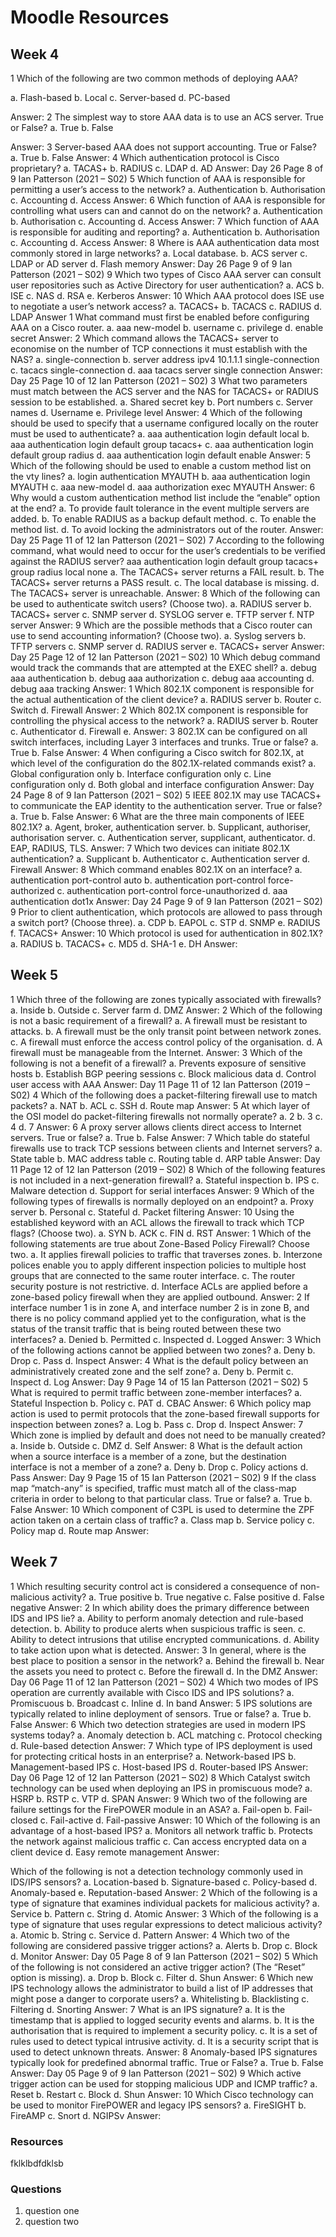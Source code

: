 # Moodle Resources

## Week 4
1 Which of the following are two common methods of deploying AAA?

a. Flash-based
b. Local
c. Server-based
d. PC-based

Answer:
2 The simplest way to store AAA data is to use an ACS server. True or False?
a. True
b. False

Answer:
3 Server-based AAA does not support accounting. True or False?
a. True
b. False
Answer:
4 Which authentication protocol is Cisco proprietary?
a. TACAS+
b. RADIUS
c. LDAP
d. AD
Answer:
Day 26 Page 8 of 9 Ian Patterson (2021 – S02)
5 Which function of AAA is responsible for permitting a user’s access to the network?
a. Authentication
b. Authorisation
c. Accounting
d. Access
Answer:
6 Which function of AAA is responsible for controlling what users can and cannot do 
on the network?
a. Authentication
b. Authorisation
c. Accounting
d. Access
Answer:
7 Which function of AAA is responsible for auditing and reporting?
a. Authentication
b. Authorisation
c. Accounting
d. Access
Answer:
8 Where is AAA authentication data most commonly stored in large networks?
a. Local database.
b. ACS server
c. LDAP or AD server
d. Flash memory
Answer:
Day 26 Page 9 of 9 Ian Patterson (2021 – S02)
9 Which two types of Cisco AAA server can consult user repositories such as Active 
Directory for user authentication?
a. ACS
b. ISE
c. NAS
d. RSA
e. Kerberos
Answer:
10 Which AAA protocol does ISE use to negotiate a user’s network access?
a. TACACS+
b. TACACS
c. RADIUS
d. LDAP
Answer
1 What command must first be enabled before configuring AAA on a Cisco router.
a. aaa new-model
b. username
c. privilege
d. enable secret
Answer:
2 Which command allows the TACACS+ server to economise on the number of TCP 
connections it must establish with the NAS?
a. single-connection
b. server address ipv4 10.1.1.1 single-connection
c. tacacs single-connection
d. aaa tacacs server single connection
Answer:
Day 25 Page 10 of 12 Ian Patterson (2021 – S02)
3 What two parameters must match between the ACS server and the NAS for 
TACACS+ or RADIUS session to be established.
a. Shared secret key
b. Port numbers
c. Server names
d. Username
e. Privilege level
Answer:
4 Which of the following should be used to specify that a username configured locally 
on the router must be used to authenticate?
a. aaa authentication login default local
b. aaa authentication login default group tacacs+
c. aaa authentication login default group radius
d. aaa authentication login default enable
Answer:
5 Which of the following should be used to enable a custom method list on the vty 
lines?
a. login authentication MYAUTH
b. aaa authentication login MYAUTH
c. aaa new-model
d. aaa authorization exec MYAUTH
Answer:
6 Why would a custom authentication method list include the “enable” option at the 
end?
a. To provide fault tolerance in the event multiple servers are added.
b. To enable RADIUS as a backup default method.
c. To enable the method list.
d. To avoid locking the administrators out of the router.
Answer:
Day 25 Page 11 of 12 Ian Patterson (2021 – S02)
7 According to the following command, what would need to occur for the user’s 
credentials to be verified against the RADIUS server?
aaa authentication login default group tacacs+ group radius local none
a. The TACACS+ server returns a FAIL result.
b. The TACACS+ server returns a PASS result.
c. The local database is missing.
d. The TACACS+ server is unreachable.
Answer:
8 Which of the following can be used to authenticate switch users? 
(Choose two).
a. RADIUS server
b. TACACS+ server
c. SNMP server
d. SYSLOG server
e. TFTP server
f. NTP server
Answer:
9 Which are the possible methods that a Cisco router can use to send accounting 
information? (Choose two).
a. Syslog servers
b. TFTP servers
c. SNMP server
d. RADIUS server
e. TACACS+ server
Answer:
Day 25 Page 12 of 12 Ian Patterson (2021 – S02)
10 Which debug command would track the commands that are attempted at the EXEC 
shell?
a. debug aaa authentication
b. debug aaa authorization
c. debug aaa accounting
d. debug aaa tracking
Answer:
1 Which 802.1X component is responsible for the actual authentication of the client 
device?
a. RADIUS server
b. Router
c. Switch
d. Firewall
Answer:
2 Which 802.1X component is responsible for controlling the physical access to the 
network?
a. RADIUS server
b. Router
c. Authenticator
d. Firewall
e. 
Answer:
3 802.1X can be configured on all switch interfaces, including Layer 3 interfaces and 
trunks. True or false?
a. True
b. False
Answer:
4 When configuring a Cisco switch for 802.1X, at which level of the configuration do 
the 802.1X-related commands exist?
a. Global configuration only
b. Interface configuration only
c. Line configuration only
d. Both global and interface configuration
Answer:
Day 24 Page 8 of 9 Ian Patterson (2021 – S02)
5 IEEE 802.1X may use TACACS+ to communicate the EAP identity to the 
authentication server. True or false?
a. True
b. False
Answer:
6 What are the three main components of IEEE 802.1X?
a. Agent, broker, authentication server.
b. Supplicant, authoriser, authorisation server.
c. Authentication server, supplicant, authenticator.
d. EAP, RADIUS, TLS.
Answer:
7 Which two devices can initiate 802.1X authentication?
a. Supplicant
b. Authenticator
c. Authentication server
d. Firewall
Answer:
8 Which command enables 802.1X on an interface?
a. authentication port-control auto
b. authentication port-control force-authorized
c. authentication port-control force-unauthorized
d. aaa authentication dot1x
Answer:
Day 24 Page 9 of 9 Ian Patterson (2021 – S02)
9 Prior to client authentication, which protocols are allowed to pass through a switch 
port? (Choose three).
a. CDP
b. EAPOL
c. STP
d. SNMP
e. RADIUS
f. TACACS+
Answer:
10 Which protocol is used for authentication in 802.1X?
a. RADIUS
b. TACACS+
c. MD5
d. SHA-1
e. DH
Answer:


## Week 5
1 Which three of the following are zones typically associated with firewalls?
a. Inside
b. Outside
c. Server farm
d. DMZ
Answer:
2 Which of the following is not a basic requirement of a firewall?
a. A firewall must be resistant to attacks.
b. A firewall must be the only transit point between network zones.
c. A firewall must enforce the access control policy of the organisation.
d. A firewall must be manageable from the Internet.
Answer:
3 Which of the following is not a benefit of a firewall?
a. Prevents exposure of sensitive hosts
b. Establish BGP peering sessions
c. Block malicious data
d. Control user access with AAA
Answer:
Day 11 Page 11 of 12 Ian Patterson (2019 – S02)
4 Which of the following does a packet-filtering firewall use to match packets?
a. NAT
b. ACL
c. SSH
d. Route map
Answer:
5 At which layer of the OSI model do packet-filtering firewalls not normally operate?
a. 2
b. 3
c. 4
d. 7
Answer:
6 A proxy server allows clients direct access to Internet servers. True or false?
a. True
b. False
Answer:
7 Which table do stateful firewalls use to track TCP sessions between clients and 
Internet servers?
a. State table
b. MAC address table
c. Routing table
d. ARP table
Answer:
Day 11 Page 12 of 12 Ian Patterson (2019 – S02)
8 Which of the following features is not included in a next-generation firewall?
a. Stateful inspection
b. IPS
c. Malware detection
d. Support for serial interfaces
Answer:
9 Which of the following types of firewalls is normally deployed on an endpoint?
a. Proxy server
b. Personal
c. Stateful
d. Packet filtering
Answer:
10 Using the established keyword with an ACL allows the firewall to track which TCP 
flags? (Choose two).
a. SYN
b. ACK
c. FIN
d. RST
Answer:
1 Which of the following statements are true about Zone-Based Policy Firewall?
Choose two.
a. It applies firewall policies to traffic that traverses zones.
b. Interzone polices enable you to apply different inspection policies to multiple host 
groups that are connected to the same router interface.
c. The router security posture is not restrictive.
d. Interface ACLs are applied before a zone-based policy firewall when they are 
applied outbound.
Answer:
2 If interface number 1 is in zone A, and interface number 2 is in zone B, and there is no 
policy command applied yet to the configuration, what is the status of the transit 
traffic that is being routed between these two interfaces?
a. Denied
b. Permitted
c. Inspected
d. Logged
Answer:
3 Which of the following actions cannot be applied between two zones?
a. Deny
b. Drop
c. Pass
d. Inspect
Answer:
4 What is the default policy between an administratively created zone and the self zone?
a. Deny
b. Permit
c. Inspect
d. Log
Answer:
Day 9 Page 14 of 15 Ian Patterson (2021 – S02)
5 What is required to permit traffic between zone-member interfaces?
a. Stateful Inspection
b. Policy
c. PAT
d. CBAC
Answer:
6 Which policy map action is used to permit protocols that the zone-based firewall 
supports for inspection between zones?
a. Log
b. Pass
c. Drop
d. Inspect
Answer:
7 Which zone is implied by default and does not need to be manually created?
a. Inside
b. Outside
c. DMZ
d. Self
Answer:
8 What is the default action when a source interface is a member of a zone, but the 
destination interface is not a member of a zone?
a. Deny
b. Drop
c. Policy actions
d. Pass
Answer:
Day 9 Page 15 of 15 Ian Patterson (2021 – S02)
9 If the class map “match-any” is specified, traffic must match all of the class-map 
criteria in order to belong to that particular class. True or false?
a. True
b. False
Answer:
10 Which component of C3PL is used to determine the ZPF action taken on a certain 
class of traffic?
a. Class map
b. Service policy
c. Policy map
d. Route map
Answer:


## Week 7
1 Which resulting security control act is considered a consequence of non-malicious 
activity?
a. True positive
b. True negative
c. False positive
d. False negative
Answer:
2 In which ability does the primary difference between IDS and IPS lie?
a. Ability to perform anomaly detection and rule-based detection.
b. Ability to produce alerts when suspicious traffic is seen.
c. Ability to detect intrusions that utilise encrypted communications.
d. Ability to take action upon what is detected.
Answer:
3 In general, where is the best place to position a sensor in the network?
a. Behind the firewall
b. Near the assets you need to protect
c. Before the firewall
d. In the DMZ
Answer:
Day 06 Page 11 of 12 Ian Patterson (2021 – S02)
4 Which two modes of IPS operation are currently available with Cisco IDS and IPS 
solutions?
a. Promiscuous
b. Broadcast
c. Inline
d. In band
Answer:
5 IPS solutions are typically related to inline deployment of sensors. True or false?
a. True
b. False
Answer:
6 Which two detection strategies are used in modern IPS systems today?
a. Anomaly detection
b. ACL matching
c. Protocol checking
d. Rule-based detection
Answer:
7 Which type of IPS deployment is used for protecting critical hosts in an enterprise?
a. Network-based IPS
b. Management-based IPS
c. Host-based IPS
d. Router-based IPS
Answer:
Day 06 Page 12 of 12 Ian Patterson (2021 – S02)
8 Which Catalyst switch technology can be used when deploying an IPS in promiscuous 
mode?
a. HSRP
b. RSTP
c. VTP
d. SPAN
Answer:
9 Which two of the following are failure settings for the FirePOWER module in an 
ASA?
a. Fail-open
b. Fail-closed
c. Fail-active
d. Fail-passive
Answer:
10 Which of the following is an advantage of a host-based IPS?
a. Monitors all network traffic
b. Protects the network against malicious traffic
c. Can access encrypted data on a client device
d. Easy remote management
Answer:

Which of the following is not a detection technology commonly used in IDS/IPS 
sensors?
a. Location-based
b. Signature-based
c. Policy-based
d. Anomaly-based
e. Reputation-based
Answer:
2 Which of the following is a type of signature that examines individual packets for 
malicious activity?
a. Service
b. Pattern
c. String
d. Atomic
Answer:
3 Which of the following is a type of signature that uses regular expressions to detect 
malicious activity?
a. Atomic
b. String
c. Service
d. Pattern
Answer:
4 Which two of the following are considered passive trigger actions?
a. Alerts
b. Drop
c. Block
d. Monitor
Answer:
Day 05 Page 8 of 9 Ian Patterson (2021 – S02)
5 Which of the following is not considered an active trigger action?
(The “Reset” option is missing).
a. Drop
b. Block
c. Filter
d. Shun
Answer:
6 Which new IPS technology allows the administrator to build a list of IP addresses that 
might pose a danger to corporate users?
a. Whitelisting
b. Blacklisting
c. Filtering
d. Snorting
Answer:
7 What is an IPS signature?
a. It is the timestamp that is applied to logged security events and alarms.
b. It is the authorisation that is required to implement a security policy.
c. It is a set of rules used to detect typical intrusive activity.
d. It is a security script that is used to detect unknown threats.
Answer:
8 Anomaly-based IPS signatures typically look for predefined abnormal traffic. 
True or False?
a. True
b. False
Answer:
Day 05 Page 9 of 9 Ian Patterson (2021 – S02)
9 Which active trigger action can be used for stopping malicious UDP and ICMP 
traffic?
a. Reset
b. Restart
c. Block
d. Shun
Answer:
10 Which Cisco technology can be used to monitor FirePOWER and legacy IPS sensors?
a. FireSIGHT
b. FireAMP
c. Snort
d. NGIPSv
Answer:

### Resources
fklklbdfdklsb
### Questions
1. question one
2. question two
